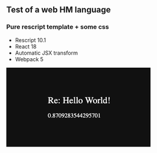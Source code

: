## Test of a web HM language

### Pure rescript template + some css
- Rescript 10.1
- React 18
- Automatic JSX transform
- Webpack 5

![screenshot](docs/capture.png) 

